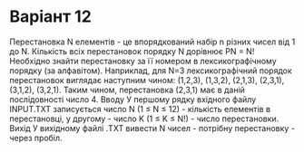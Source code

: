 # Варіант 12
Перестановка N елементів - це впорядкований набір n різних чисел від 1 до N. Кількість всіх перестановок порядку N дорівнює PN = N!
Необхідно знайти перестановку за її номером в лексикографічному порядку (за алфавітом). Наприклад, для N=3 лексикографічний порядок перестановок виглядає наступним чином:
(1,2,3), (1,3,2), (2,1,3), (2,3,1), (3,1,2), (3,2,1).
Таким чином, перестановка (2,3,1) має в даній послідовності число 4.
Вводу
У першому рядку вхідного файлу INPUT.TXT записується число N (1 ≤ N ≤ 12) - кількість елементів в перестановці, у другому - число K (1 ≤ K ≤ N!) - число перестановки.
Вихід
У вихідному файлі .TXT вивести N чисел - потрібну перестановку - через пробіл.

